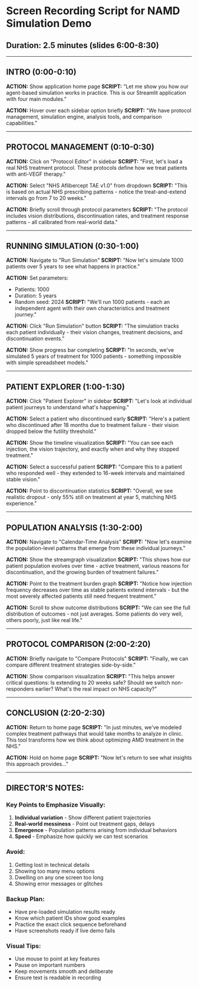 # Screen Recording Script for NAMD Simulation Demo
## Duration: 2.5 minutes (slides 6:00-8:30)

---

## INTRO (0:00-0:10)
**ACTION:** Show application home page
**SCRIPT:** "Let me show you how our agent-based simulation works in practice. This is our Streamlit application with four main modules."

**ACTION:** Hover over each sidebar option briefly
**SCRIPT:** "We have protocol management, simulation engine, analysis tools, and comparison capabilities."

---

## PROTOCOL MANAGEMENT (0:10-0:30)
**ACTION:** Click on "Protocol Editor" in sidebar
**SCRIPT:** "First, let's load a real NHS treatment protocol. These protocols define how we treat patients with anti-VEGF therapy."

**ACTION:** Select "NHS Aflibercept TAE v1.0" from dropdown
**SCRIPT:** "This is based on actual NHS prescribing patterns - notice the treat-and-extend intervals go from 7 to 20 weeks."

**ACTION:** Briefly scroll through protocol parameters
**SCRIPT:** "The protocol includes vision distributions, discontinuation rates, and treatment response patterns - all calibrated from real-world data."

---

## RUNNING SIMULATION (0:30-1:00)
**ACTION:** Navigate to "Run Simulation"
**SCRIPT:** "Now let's simulate 1000 patients over 5 years to see what happens in practice."

**ACTION:** Set parameters:
- Patients: 1000
- Duration: 5 years
- Random seed: 2024
**SCRIPT:** "We'll run 1000 patients - each an independent agent with their own characteristics and treatment journey."

**ACTION:** Click "Run Simulation" button
**SCRIPT:** "The simulation tracks each patient individually - their vision changes, treatment decisions, and discontinuation events."

**ACTION:** Show progress bar completing
**SCRIPT:** "In seconds, we've simulated 5 years of treatment for 1000 patients - something impossible with simple spreadsheet models."

---

## PATIENT EXPLORER (1:00-1:30)
**ACTION:** Click "Patient Explorer" in sidebar
**SCRIPT:** "Let's look at individual patient journeys to understand what's happening."

**ACTION:** Select a patient who discontinued early
**SCRIPT:** "Here's a patient who discontinued after 18 months due to treatment failure - their vision dropped below the futility threshold."

**ACTION:** Show the timeline visualization
**SCRIPT:** "You can see each injection, the vision trajectory, and exactly when and why they stopped treatment."

**ACTION:** Select a successful patient
**SCRIPT:** "Compare this to a patient who responded well - they extended to 16-week intervals and maintained stable vision."

**ACTION:** Point to discontinuation statistics
**SCRIPT:** "Overall, we see realistic dropout - only 55% still on treatment at year 5, matching NHS experience."

---

## POPULATION ANALYSIS (1:30-2:00)
**ACTION:** Navigate to "Calendar-Time Analysis"
**SCRIPT:** "Now let's examine the population-level patterns that emerge from these individual journeys."

**ACTION:** Show the streamgraph visualization
**SCRIPT:** "This shows how our patient population evolves over time - active treatment, various reasons for discontinuation, and the growing burden of treatment failures."

**ACTION:** Point to the treatment burden graph
**SCRIPT:** "Notice how injection frequency decreases over time as stable patients extend intervals - but the most severely affected patients still need frequent treatment."

**ACTION:** Scroll to show outcome distributions
**SCRIPT:** "We can see the full distribution of outcomes - not just averages. Some patients do very well, others poorly, just like real life."

---

## PROTOCOL COMPARISON (2:00-2:20)
**ACTION:** Briefly navigate to "Compare Protocols"
**SCRIPT:** "Finally, we can compare different treatment strategies side-by-side."

**ACTION:** Show comparison visualization
**SCRIPT:** "This helps answer critical questions: Is extending to 20 weeks safe? Should we switch non-responders earlier? What's the real impact on NHS capacity?"

---

## CONCLUSION (2:20-2:30)
**ACTION:** Return to home page
**SCRIPT:** "In just minutes, we've modeled complex treatment pathways that would take months to analyze in clinic. This tool transforms how we think about optimizing AMD treatment in the NHS."

**ACTION:** Hold on home page
**SCRIPT:** "Now let's return to see what insights this approach provides..."

---

## DIRECTOR'S NOTES:

### Key Points to Emphasize Visually:
1. **Individual variation** - Show different patient trajectories
2. **Real-world messiness** - Point out treatment gaps, delays
3. **Emergence** - Population patterns arising from individual behaviors
4. **Speed** - Emphasize how quickly we can test scenarios

### Avoid:
1. Getting lost in technical details
2. Showing too many menu options
3. Dwelling on any one screen too long
4. Showing error messages or glitches

### Backup Plan:
- Have pre-loaded simulation results ready
- Know which patient IDs show good examples
- Practice the exact click sequence beforehand
- Have screenshots ready if live demo fails

### Visual Tips:
- Use mouse to point at key features
- Pause on important numbers
- Keep movements smooth and deliberate
- Ensure text is readable in recording